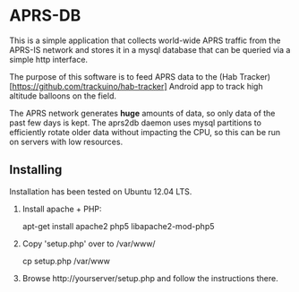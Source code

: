 # APRS-DB #

This is a simple application that collects world-wide APRS traffic from the APRS-IS network and
stores it in a mysql database that can be queried via a simple http interface.

The purpose of this software is to feed APRS data to the (Hab
Tracker)[https://github.com/trackuino/hab-tracker] Android app to track high altitude balloons
on the field.

The APRS network generates **huge** amounts of data, so only data of the past few days is kept.
The aprs2db daemon uses mysql partitions to efficiently rotate older data without impacting the
CPU, so this can be run on servers with low resources.

## Installing ##

Installation has been tested on Ubuntu 12.04 LTS.

1. Install apache + PHP:

   apt-get install apache2 php5 libapache2-mod-php5

2. Copy 'setup.php' over to /var/www/

   cp setup.php /var/www

3. Browse http://yourserver/setup.php and follow the instructions there.

